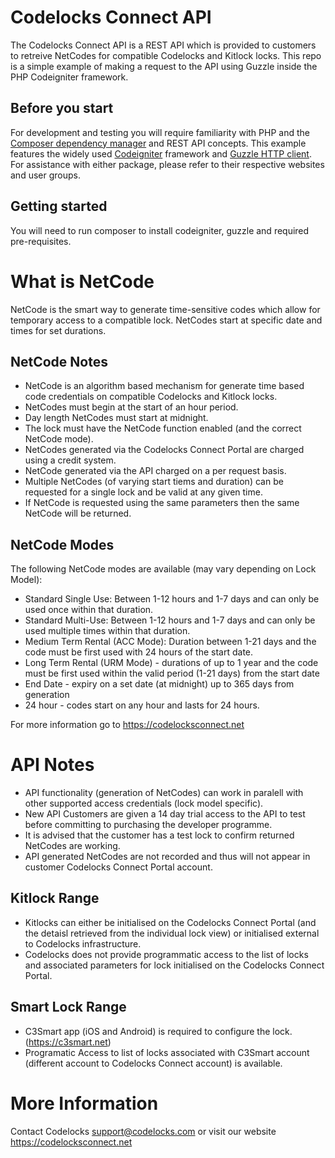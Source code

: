 # Codelocks Connect API

The Codelocks Connect API is a REST API which is provided to customers to retreive NetCodes for compatible Codelocks and Kitlock locks. This repo is a simple example of making a request to the API using Guzzle inside the PHP Codeigniter framework.

## Before you start
For development and testing you will require familiarity with PHP and the [Composer dependency manager](https://getcomposer.org) and REST API concepts. This example features the widely used [Codeigniter](https://www.codeigniter.com) framework and [Guzzle HTTP client](https://docs.guzzlephp.org/). For assistance with either package, please refer to their respective websites and user groups.

## Getting started
You will need to run composer to install codeigniter, guzzle and required pre-requisites.

# What is NetCode

NetCode is the smart way to generate time-sensitive codes which allow for temporary access to a compatible lock. NetCodes start at specific date and times for set durations.

## NetCode Notes

- NetCode is an algorithm based mechanism for generate time based code credentials on compatible Codelocks and Kitlock locks.
- NetCodes must begin at the start of an hour period.
- Day length NetCodes must start at midnight.
- The lock must have the NetCode function enabled (and the correct NetCode mode).
- NetCodes generated via the Codelocks Connect Portal are charged using a credit system.
- NetCode generated via the API charged on a per request basis.
- Multiple NetCodes (of varying start tiems and duration) can be requested for a single lock and be valid at any given time.
- If NetCode is requested using the same parameters then the same NetCode will be returned.

## NetCode Modes

The following NetCode modes are available (may vary depending on Lock Model):

- Standard Single Use: Between 1-12 hours and 1-7 days and can only be used once within that duration.
- Standard Multi-Use: Between 1-12 hours and 1-7 days and can only be used multiple times within that duration.
- Medium Term Rental (ACC Mode): Duration between 1-21 days and the code must be first used with 24 hours of the start date.
- Long Term Rental (URM Mode) - durations of up to 1 year and the code must be first used within the valid period (1-21 days) from the start date
- End Date - expiry on a set date (at midnight) up to 365 days from generation
- 24 hour - codes start on any hour and lasts for 24 hours.

For more information go to https://codelocksconnect.net

# API Notes

- API functionality (generation of NetCodes) can work in paralell with other supported access credentials (lock model specific).
- New API Customers are given a 14 day trial access to the API to test before committing to purchasing the developer programme.
- It is advised that the customer has a test lock to confirm returned NetCodes are working.
- API generated NetCodes are not recorded and thus will not appear in customer Codelocks Connect Portal account.

## Kitlock Range

- Kitlocks can either be initialised on the Codelocks Connect Portal (and the detaisl retrieved from the individual lock view) or initialised external to Codelocks infrastructure.
- Codelocks does not provide programmatic access to the list of locks and associated parameters for lock initialised on the Codelocks Connect Portal.

## Smart Lock Range

- C3Smart app (iOS and Android) is required to configure the lock. (https://c3smart.net)
- Programatic Access to list of locks associated with C3Smart account (different account to Codelocks Connect account) is available.

# More Information

Contact Codelocks support@codelocks.com or visit our website https://codelocksconnect.net  

